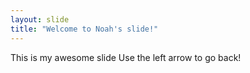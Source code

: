 ```yaml
---
layout: slide
title: "Welcome to Noah's slide!"
---
```

This is my awesome slide
Use the left arrow to go back!
